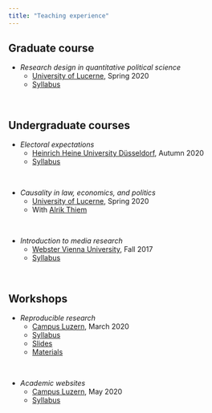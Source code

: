 ```yaml
---
title: "Teaching experience"
---
```


## Graduate course

* *Research design in quantitative political science*
    - <a href="https://www.unilu.ch/en/" target="_blank">University of Lucerne</a>, Spring 2020
    - <a href="https://resulumit.com/syllabi/20spring_rd.pdf" target="_blank">Syllabus</a>

<br>

## Undergraduate courses

* *Electoral expectations*
    - <a href="https://www.hhu.de/en/" target="_blank">Heinrich Heine University Düsseldorf</a>, Autumn 2020
    - <a href="https://resulumit.com/syllabi/20autumn_ee.pdf" target="_blank">Syllabus</a>

<br>

* *Causality in law, economics, and politics*
    - <a href="https://www.unilu.ch/en/" target="_blank">University of Lucerne</a>, Spring 2020
    - With <a href="http://www.alrik-thiem.net/" target="_blank">Alrik Thiem</a>

<br>

* *Introduction to media research*
    - <a href="http://webster.ac.at" target="_blank">Webster Vienna University</a>, Fall 2017
    - <a href="https://resulumit.com/syllabi/17fall_rm.pdf" target="_blank">Syllabus</a>

<br>

## Workshops

* *Reproducible research*
    - <a href="https://www.campus-luzern.ch/" target="_blank">Campus Luzern</a>, March 2020
    - <a href="https://resulumit.com/syllabi/20march_markdown.pdf" target="_blank">Syllabus</a>
    - <a href="https://resulumit.com/teaching/rmd_workshop.html" target="_blank">Slides</a>
    - <a href="https://github.com/resulumit/rmd_workshop" target="_blank">Materials</a>

<br>

* *Academic websites*
    - <a href="https://www.campus-luzern.ch/" target="_blank">Campus Luzern</a>, May 2020
    - <a href="https://resulumit.com/syllabi/29may_blogdown.pdf" target="_blank">Syllabus</a>